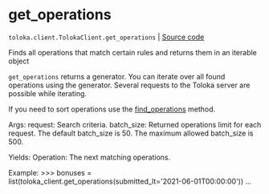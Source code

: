 # get_operations
`toloka.client.TolokaClient.get_operations` | [Source code](https://github.com/Toloka/toloka-kit/blob/v1.1.4/src/client/__init__.py#L2843)

Finds all operations that match certain rules and returns them in an iterable object


`get_operations` returns a generator. You can iterate over all found operations using the generator. Several requests to the Toloka server are possible while iterating.

 If you need to sort operations use the [find_operations](toloka.client.TolokaClient.find_operations.md) method.

 Args:
     request: Search criteria.
     batch_size: Returned operations limit for each request. The default batch_size is 50. The maximum allowed batch_size is 500.

 Yields:
     Operation: The next matching operations.

 Example:
     >>> bonuses = list(toloka_client.get_operations(submitted_lt='2021-06-01T00:00:00'))
     ...


